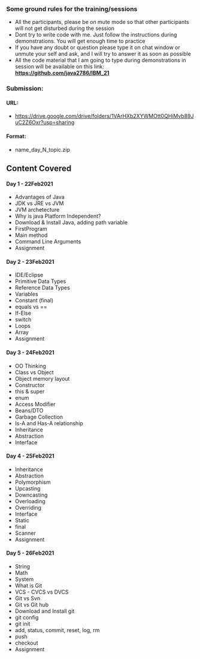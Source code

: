 ### Some ground rules for the training/sessions  
- All the participants, please be on mute mode so that other participants will not get disturbed during the session  
- Dont try to write code with me. Just follow the instructions during demonstrations. You will get enough time to practice  
- If you have any doubt or question please type it on chat window or unmute your self and ask, and I will try to answer it as soon as possible  
- All the code material that I am going to type during demonstrations in session will be available on this link: <b> https://github.com/java2786/IBM_21 </b>  




### Submission:
#### URL:  
- https://drive.google.com/drive/folders/1VArHXb2XYWMOtt0QHiMvb89JuC2Z6Oxr?usp=sharing   
#### Format:
- name_day_N_topic.zip




## Content Covered  

#### Day 1 - 22Feb2021  
- Advantages of Java  
- JDK vs JRE vs JVM  
- JVM archetecture  
- Why is java Platform Independent?  
- Download & Install Java, adding path variable  
- FirstProgram  
- Main method  
- Command Line Arguments  
- Assignment  

#### Day 2 - 23Feb2021  
- IDE/Eclipse  
- Primitive Data Types  
- Reference Data Types  
- Variables  
- Constant (final)  
- equals vs ==  
- If-Else  
- switch  
- Loops  
- Array  
- Assignment  

#### Day 3 - 24Feb2021  
- OO Thinking  
- Class vs Object  
- Object memory layout  
- Constructor  
- this & super  
- enum  
- Access Modifier  
- Beans/DTO  
- Garbage Collection  
- Is-A and Has-A relationship  
- Inheritance  
- Abstraction  
- Interface  

#### Day 4 - 25Feb2021  
- Inheritance  
- Abstraction  
- Polymorphism  
- Upcasting
- Downcasting
- Overloading
- Overriding
- Interface  
- Static  
- final  
- Scanner  
- Assignment    

#### Day 5 - 26Feb2021  
- String  
- Math  
- System  
- What is Git  
- VCS - CVCS vs DVCS  
- Git vs Svn  
- Git vs Git hub  
- Download and Install git  
- git config  
- git init  
- add, status, commit, reset, log, rm  
- push  
- checkout  
- Assignment    




